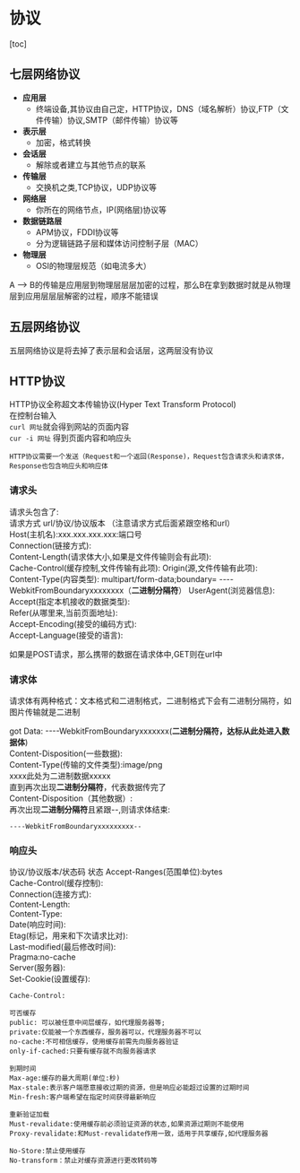 # 协议

[toc]

## 七层网络协议

+ **应用层**
  + 终端设备,其协议由自己定，HTTP协议，DNS（域名解析）协议,FTP（文件传输）协议,SMTP（邮件传输）协议等
+ **表示层**
  + 加密，格式转换
+ **会话层**
  + 解除或者建立与其他节点的联系
+ **传输层**
  + 交换机之类,TCP协议，UDP协议等
+ **网络层**
  + 你所在的网络节点，IP(网络层)协议等
+ **数据链路层**
  + APM协议，FDDI协议等
  + 分为逻辑链路子层和媒体访问控制子层（MAC）
+ **物理层**
  + OSI的物理层规范（如电流多大）

A --> B的传输是应用层到物理层层层加密的过程，那么B在拿到数据时就是从物理层到应用层层层解密的过程，顺序不能错误

## 五层网络协议

五层网络协议是将去掉了表示层和会话层，这两层没有协议

## HTTP协议

 HTTP协议全称超文本传输协议(Hyper Text Transform Protocol)  
在控制台输入  
`curl 网址`就会得到网站的页面内容  
`cur -i 网址`  得到页面内容和响应头  

    HTTP协议需要一个发送（Request和一个返回(Response)，Request包含请求头和请求体，Response也包含响应头和响应体

### 请求头

请求头包含了:  
请求方式 url/协议/协议版本  （注意请求方式后面紧跟空格和url）  
Host(主机名):xxx.xxx.xxx.xxx:端口号  
Connection(链接方式):  
Content-Length(请求体大小,如果是文件传输则会有此项):  
Cache-Control(缓存控制,文件传输有此项):
Origin(源,文件传输有此项):  
Content-Type(内容类型):  multipart/form-data;boundary= ----WebkitFromBoundaryxxxxxxxx（**二进制分隔符**）
UserAgent(浏览器信息):  
Accept(指定本机接收的数据类型):  
Refer(从哪里来,当前页面地址):  
Accept-Encoding(接受的编码方式):  
Accept-Language(接受的语言):

如果是POST请求，那么携带的数据在请求体中,GET则在url中

### 请求体

请求体有两种格式：文本格式和二进制格式，二进制格式下会有二进制分隔符，如图片传输就是二进制  

got Data: ----WebkitFromBoundaryxxxxxxx(**二进制分隔符，达标从此处进入数据体**)  
Content-Disposition(一些数据):  
Content-Type(传输的文件类型):image/png  
    xxxx此处为二进制数据xxxxx  
 直到再次出现**二进制分隔符**，代表数据传完了  
Content-Disposition（其他数据）:  
再次出现**二进制分隔符**且紧跟--,则请求体结束:  

    ----WebkitFromBoundaryxxxxxxxxx--

### 响应头

协议/协议版本/状态码 状态
Accept-Ranges(范围单位):bytes  
Cache-Control(缓存控制):  
Connection(连接方式):  
Content-Length:  
Content-Type:  
Date(响应时间):  
Etag(标记，用来和下次请求比对):  
Last-modified(最后修改时间):  
Pragma:no-cache  
Server(服务器):  
Set-Cookie(设置缓存):  

    Cache-Control:

    可否缓存
    public: 可以被任意中间层缓存，如代理服务器等;
    private:仅能被一个东西缓存，服务器可以，代理服务器不可以
    no-cache:不可相信缓存，使用缓存前需先向服务器验证
    only-if-cached:只要有缓存就不向服务器请求

    到期时间
    Max-age:缓存的最大周期(单位:秒)
    Max-stale:表示客户端愿意接收过期的资源，但是响应必能超过设置的过期时间
    Min-fresh:客户端希望在指定时间获得最新响应

    重新验证加载
    Must-revalidate:使用缓存前必须验证资源的状态,如果资源过期则不能使用
    Proxy-revalidate:和Must-revalidate作用一致，适用于共享缓存,如代理服务器

    No-Store:禁止使用缓存
    No-transform：禁止对缓存资源进行更改转码等
